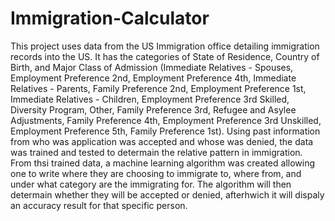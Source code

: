 # Immigration-Calculator
This project uses data from the US Immigration office detailing immigration records into the US. It has the categories of State of Residence, Country of Birth, and Major Class of Admission (Immediate Relatives - Spouses, Employment Preference 2nd, Employment Preference 4th, Immediate Relatives - Parents, Family Preference 2nd, Employment Preference 1st, Immediate Relatives - Children, Employment Preference 3rd Skilled, Diversity Program, Other, Family Preference 3rd, Refugee and Asylee Adjustments, Family Preference 4th, Employment Preference 3rd Unskilled, Employment Preference 5th, Family Preference 1st). Using past information from who was application was accepted and whose was denied, the data was trained and tested to determain the relative pattern in immigration. From thsi trained data, a machine learning algorithm was created allowing one to write where they are choosing to immigrate to, where from, and under what category are the immigrating for. The algorithm will then determain whether they will be accepted or denied, afterhwich it will dispaly an accuracy result for that specific person.  
